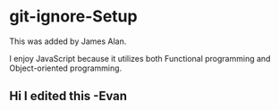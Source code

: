 # git-ignore-Setup


This was added by James Alan.


I enjoy JavaScript because it utilizes both Functional programming and Object-oriented programming.





## Hi I edited this -Evan


